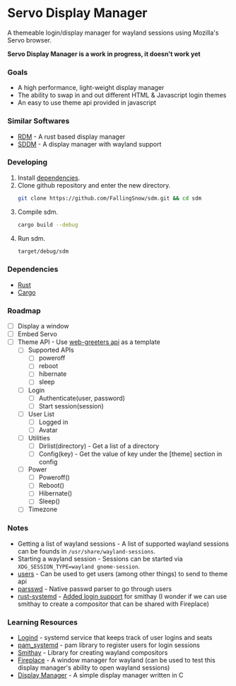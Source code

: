 # Servo Display Manager
A themeable login/display manager for wayland sessions using Mozilla's Servo browser.

**Servo Display Manager is a work in progress, it doesn't work yet**

### Goals
* A high performance, light-weight display manager
* The ability to swap in and out different HTML & Javascript login themes
* An easy to use theme api provided in javascript

### Similar Softwares
* [RDM](https://github.com/1wilkens/rdm) - A rust based display manager
* [SDDM](https://github.com/sddm/sddm) - A display manager with wayland support

### Developing
1. Install [dependencies](#dependencies).
1. Clone github repository and enter the new directory.
    ```bash
    git clone https://github.com/FallingSnow/sdm.git && cd sdm
    ```
1. Compile sdm.
    ```bash
    cargo build --debug
    ```
1. Run sdm.
    ```bash
    target/debug/sdm
    ```

### Dependencies
* [Rust](https://www.rust-lang.org/en-US/)
* [Cargo](https://doc.rust-lang.org/cargo/)

### Roadmap
* [ ] Display a window
* [ ] Embed Servo
* [ ] Theme API - Use [web-greeters api](https://doclets.io/Antergos/web-greeter/stable) as a template
    * [ ] Supported APIs
        * [ ] poweroff
        * [ ] reboot
        * [ ] hibernate
        * [ ] sleep
    * [ ] Login
        * [ ] Authenticate(user, password)
        * [ ] Start session(session)
    * [ ] User List
        * [ ] Logged in
        * [ ] Avatar
    * [ ] Utilities
        * [ ] Dirlist(directory) - Get a list of a directory
        * [ ] Config(key) - Get the value of key under the [theme] section in config
    * [ ] Power
        * [ ] Poweroff()
        * [ ] Reboot()
        * [ ] Hibernate()
        * [ ] Sleep()
    * [ ] Timezone

### Notes
* Getting a list of wayland sessions -
A list of supported wayland sessions can be founds in `/usr/share/wayland-sessions`.
* Starting a wayland session -
Sessions can be started via `XDG_SESSION_TYPE=wayland gnome-session`.
* [users](https://github.com/ogham/rust-users) - Can be used to get users (among other things) to send to theme api
* [parsswd](https://github.com/kstep/parsswd) - Native passwd parser to go through users
* [rust-systemd](https://github.com/jmesmon/rust-systemd) - [Added login support](https://github.com/jmesmon/rust-systemd/pull/45) for smithay (I wonder if we can use smithay to create a compositor that can be shared with Fireplace)

### Learning Resources
* [Logind](https://www.freedesktop.org/wiki/Software/systemd/logind/) - systemd service that keeps track of user logins and seats
* [pam_systemd](https://www.freedesktop.org/software/systemd/man/pam_systemd.html) - pam library to register users for login sessions
* [Smithay](https://github.com/Smithay/smithay) - Library for creating wayland compositors
* [Fireplace](https://github.com/Drakulix/fireplace) - A window manager for wayland (can be used to test this display manager's ability to open wayland sessions)
* [Display Manager](https://github.com/gsingh93/display-manager) - A simple display manager written in C
